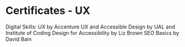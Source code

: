 # Certificates - UX 

Digital Skills: UX by Accenture
UX and Accessible Design by UAL and Institute of Coding
Design for Accessibility by Liz Brown
SEO Basics by David Bain 
